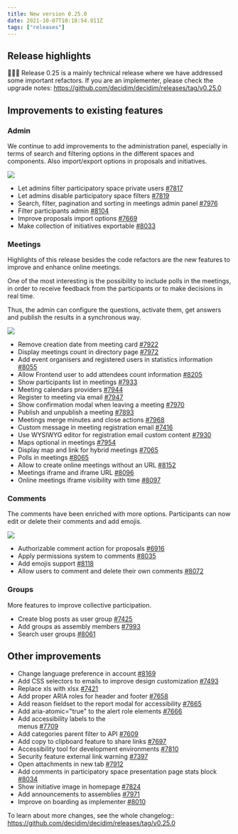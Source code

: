 ```yaml
---
title: New version 0.25.0
date: 2021-10-07T10:18:54.011Z
tags: ["releases"]
---
```

## Release highlights

👷‍♀️🚧 Release 0.25 is a mainly technical release where we have addressed some important refactors. If you are an implementer, please check the upgrade notes: <https://github.com/decidim/decidim/releases/tag/v0.25.0>

## Improvements to existing features

### Admin

We continue to add improvements to the administration panel, especially in terms of search and filtering options in the different spaces and components. Also import/export options in proposals and initiatives.

![](https://lh3.googleusercontent.com/qiUAyBku0Vv0KKt2ZksDUHvOXviYiwijf0bSN0GueTCgtsNUAB48xeGZUac1XWdupKf_8oPtbi35Rr-30h8nt2odvnYDMlW76qHf9oCngm6xN64duNuRV9arh4yh4Los6NM4hVwA=s0)

* Let admins filter participatory space private users [\#7817](https://github.com/decidim/decidim/pull/7817)
* Let admins disable participatory space filters [\#7819](https://github.com/decidim/decidim/pull/7819)
* Search, filter, pagination and sorting in meetings admin panel [\#7976](https://github.com/decidim/decidim/pull/7976)
* Filter participants admin [\#8104](https://github.com/decidim/decidim/pull/8104)
* Improve proposals import options [\#7669](https://github.com/decidim/decidim/pull/7669)
* Make collection of initiatives exportable [\#8033](https://github.com/decidim/decidim/pull/8033)

### Meetings

Highlights of this release besides the code refactors are the new features to improve and enhance online meetings.

One of the most interesting is the possibility to include polls in the meetings, in order to receive feedback from the participants or to make decisions in real time.

Thus, the admin can configure the questions, activate them, get answers and publish the results in a synchronous way.

![](https://lh5.googleusercontent.com/vLkxx3RXVZUjF1-eryd-OiYVrKeud7RuM6KzOPBglXEb2vMmWJ6kuUWXwAHz64YDyUPcKRlolCHkZM0CGQMNyhDse0YZdApdA23DwHmzPkerJY-jNodfnl2FHdM5JTGYbo7HUKwq=s0)

* Remove creation date from meeting card [\#7922](https://github.com/decidim/decidim/pull/7922)
* Display meetings count in directory page [\#7972](https://github.com/decidim/decidim/pull/7972)
* Add event organisers and registered users in statistics information [\#8055](https://github.com/decidim/decidim/pull/8055)
* Allow Frontend user to add attendees count information [\#8205](https://github.com/decidim/decidim/pull/8205)
* Show participants list in meetings [\#7933](https://github.com/decidim/decidim/pull/7933)
* Meeting calendars providers [\#7944](https://github.com/decidim/decidim/pull/7944)
* Register to meeting via email [\#7947](https://github.com/decidim/decidim/pull/7947)
* Show confirmation modal when leaving a meeting [\#7970](https://github.com/decidim/decidim/pull/7970)
* Publish and unpublish a meeting [\#7893](https://github.com/decidim/decidim/pull/7893)
* Meetings merge minutes and close actions [\#7968](https://github.com/decidim/decidim/pull/7968)
* Custom message in meeting registration email [\#7416](https://github.com/decidim/decidim/pull/7416)
* Use WYSIWYG editor for registration email custom content [\#7930](https://github.com/decidim/decidim/pull/7930)
* Maps optional in meetings [\#7954](https://github.com/decidim/decidim/pull/7954)
* Display map and link for hybrid meetings [\#7065](https://github.com/decidim/decidim/pull/7065)
* Polls in meetings [\#8065](https://github.com/decidim/decidim/pull/8065)
* Allow to create online meetings without an URL [\#8152](https://github.com/decidim/decidim/pull/8152)
* Meetings iframe and iframe URL [\#8096](https://github.com/decidim/decidim/pull/8096)
* Online meetings iframe visibility with time [\#8097](https://github.com/decidim/decidim/pull/8097)

### Comments

The comments have been enriched with more options. Participants can now edit or delete their comments and add emojis.

![](https://lh3.googleusercontent.com/lQSQvanG_Hqi-ibEwGlv_AZhxy_rQDI8aU1ykYxYDpkYqe2f-8D6eySXpnq8aas8yTPAVgulswJ-XFOAU1Tmc76wqsP54Q7MvrIi2hfDxTTqzbQTJmEaFN_wtr9VpiHY3ZXbZJry=s0)

* Authorizable comment action for proposals [\#6916](https://github.com/decidim/decidim/pull/6916)
* Apply permissions system to comments [\#8035](https://github.com/decidim/decidim/pull/8035)
* Add emojis support [\#8118](https://github.com/decidim/decidim/pull/8118)
* Allow users to comment and delete their own comments [\#8072](https://github.com/decidim/decidim/pull/8072)

### Groups

More features to improve collective participation.

* Create blog posts as user group [\#7425](https://github.com/decidim/decidim/pull/7425)
* Add groups as assembly members [\#7993](https://github.com/decidim/decidim/pull/7993)
* Search user groups [\#8061](https://github.com/decidim/decidim/pull/8061)

## Other improvements

* Change language preference in account [\#8169](https://github.com/decidim/decidim/pull/8169)
* Add CSS selectors to emails to improve design customization [\#7493](https://github.com/decidim/decidim/pull/7493)
* Replace xls with xlsx [\#7421](https://github.com/decidim/decidim/pull/7421)
* Add proper ARIA roles for header and footer [\#7658](https://github.com/decidim/decidim/pull/7658)
* Add reason fieldset to the report modal for accessibility [\#7665](https://github.com/decidim/decidim/pull/7665)
* Add aria-atomic="true" to the alert role elements [\#7666](https://github.com/decidim/decidim/pull/7666)
* Add accessibility labels to the <nav> menus [\#7709](https://github.com/decidim/decidim/pull/7709)
* Add categories parent filter to API [\#7609](https://github.com/decidim/decidim/pull/7609)
* Add copy to clipboard feature to share links [\#7697](https://github.com/decidim/decidim/pull/7697)
* Accessibility tool for development environments [\#7810](https://github.com/decidim/decidim/pull/7810)
* Security feature external link warning [\#7397](https://github.com/decidim/decidim/pull/7397)
* Open attachments in new tab [\#7912](https://github.com/decidim/decidim/pull/7912)
* Add comments in participatory space presentation page stats block [\#8034](https://github.com/decidim/decidim/pull/8034)
* Show initiative image in homepage [\#7824](https://github.com/decidim/decidim/pull/7824)
* Add announcements to assemblies [\#7971](https://github.com/decidim/decidim/pull/7971)
* Improve on boarding as implementer [\#8010](https://github.com/decidim/decidim/pull/8010)

To learn about more changes, see the whole changelog:: <https://github.com/decidim/decidim/releases/tag/v0.25.0>
